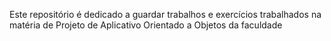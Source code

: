 Este repositório é dedicado a guardar trabalhos e exercícios trabalhados na matéria de Projeto de Aplicativo Orientado a Objetos da faculdade
